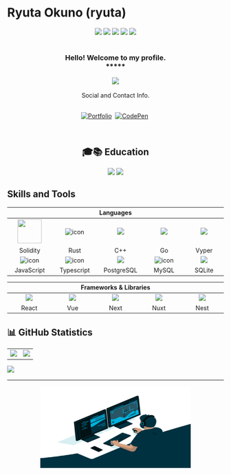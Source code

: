 # Ryuta Okuno (ryuta)

<div align="center">
            <img src="https://img.icons8.com/fluency/30/000000/star.png" />
            <img src="https://img.icons8.com/fluency/30/000000/star.png" />
            <img src="https://img.icons8.com/fluency/30/000000/star.png" />
            <img src="https://img.icons8.com/fluency/30/000000/star.png" />
            <img src="https://img.icons8.com/fluency/30/000000/star.png" />
 </div><br>
<!-- GREETING  -->
<h3 align="center">Hello! Welcome to my profile.
<br> *****
</h3>
<p align="center">
  <a href="https://github.com/ryuta0710/readme-typing-svg"><img src="https://readme-typing-svg.herokuapp.com/?lines=%20Follow%20if%20you%20find%20me%20cool!;I%20follow-back%20soonest.;%20My%20mail%20is%20ryuta960710@gmail.com;I%20am%20ready%20for%20collaboration.&font=Fira%20Code&center=true&width=440&height=45&color=FFFFFF&vCenter=true&size=22"></a>
</p>

<div align="center"> Social and Contact Info. </div><br>
  <p align="center">
<a href="https://ryuta0710.vercel.app/"><img src="https://img.shields.io/badge/PORTFOLIO-fff?style=for-the-badge&logo=googlechrome&logoColor=blue" alt="Portfolio" /></a>&nbsp;
<a href="mailto: ryuta960710@gmail.com"><img src="https://img.shields.io/badge/gmail-d62828?style=for-the-badge&logo=gmail&logoColor=white" alt="CodePen" /></a>&nbsp; <br>
<!-- <a href="https://www.hackerrank.com/levy_omolo"><img src="https://img.shields.io/badge/hackerrank-0A0A0A?style=for-the-badge&logo=hackerrank&logoColor=#38B000" alt="Dev.to" /></a>&nbsp; -->

</p><br>

<div align="center">

## 🎓📚 Education

![](https://img.shields.io/badge/kagoshima_unviersity_-8_7CF3E?style=for-the-badge&logo=maseno&logoColor=white)
![](https://img.shields.io/badge/Kagoshima_nishi_senior_high_school-430098?style=for-the-badge&logo=moringas_chool&logoColor=orange)

</div>

</h3>

## Skills and Tools

<div align="center">
  <table>
    <thead>
      <tr>
        <th colspan="5">Languages</th>
      </tr>
    </thead>
    <tr>
      <td align="center" width=110> <img src="https://cdn.jsdelivr.net/gh/devicons/devicon@latest/icons/solidity/solidity-plain.svg"  width="56" height="56" />
      </td>
      <td align="center" width=110>  <img src="https://cdn.jsdelivr.net/gh/devicons/devicon@latest/icons/rust/rust-original.svg" alt="icon" width="60" height="60" /> </td>
      <td align="center" width=110>  <img src="https://cdn.jsdelivr.net/gh/devicons/devicon@latest/icons/cplusplus/cplusplus-original.svg" height='60px'/>
      </td>
      <td align="center" width=110> 
            <img src="https://cdn.jsdelivr.net/gh/devicons/devicon@latest/icons/go/go-original.svg" height='60px'/>
      </td>
      <td align="center" width=110> <img src="https://cdn.jsdelivr.net/gh/devicons/devicon@latest/icons/vyper/vyper-original.svg" height='60px'/>
      </td>
    </tr>
    <tr> 
      <td align="center" width=110>Solidity</td>
      <td align="center" width=110>Rust</td>
      <td align="center" width=110>C++</td>
      <td align="center" width=110>Go</td>
      <td align="center" width=110>Vyper</td>
    </tr>
    <tr>
      <td align="center" width=110>  <img src="https://techstack-generator.vercel.app/js-icon.svg" alt="icon" width="65" height="65" /> </td>
      <td align="center" width=110>  <img src="https://techstack-generator.vercel.app/ts-icon.svg" alt="icon" width="65" height="65" /> </td>
      <td align="center" width=110> <img height=60 src="https://cdn.jsdelivr.net/gh/devicons/devicon/icons/postgresql/postgresql-original.svg"/> </td>
      <td align="center" width=110> <img src="https://techstack-generator.vercel.app/mysql-icon.svg" alt="icon" width="65" height="65" /> </td>
      <td align="center" width=110> <img height=60 src="https://cdn.jsdelivr.net/gh/devicons/devicon/icons/sqlite/sqlite-original.svg"/> </td>
    </tr>
    <tr> 
      <td align="center" width=110>JavaScript</td>
      <td align="center" width=110>Typescript</td>
      <td align="center" width=110>PostgreSQL</td>
      <td align="center" width=110>MySQL</td>
      <td align="center" width=110>SQLite</td>
    </tr>
  </table>

  <table>
    <thead>
      <tr>
        <th colspan="6">Frameworks & Libraries </th>
      </tr>
    </thead>
    <tr>
      <td align="center" width=110><img src="https://cdn.jsdelivr.net/gh/devicons/devicon@latest/icons/react/react-original.svg" /> </td>
      <td align="center" width=110><img src="https://cdn.jsdelivr.net/gh/devicons/devicon@latest/icons/vuejs/vuejs-original.svg" /></td>
      <td align="center" width=110><img src="https://cdn.jsdelivr.net/gh/devicons/devicon@latest/icons/nextjs/nextjs-original.svg" /></td>
      <td align="center" width=110><img src="https://cdn.jsdelivr.net/gh/devicons/devicon@latest/icons/nuxtjs/nuxtjs-original.svg" /></td>
      <td align="center" width=110><img src="https://cdn.jsdelivr.net/gh/devicons/devicon@latest/icons/nestjs/nestjs-original.svg" /></td>
      <tr align="center"> 
        <td align="center" width=110>React</td>
        <td align="center" width=110>Vue</td>
        <td align="center" width=110>Next</td>
        <td align="center" width=110>Nuxt</td>
        <td align="center" width=110>Nest</td>
      </tr>
    </tr>
  </table>
</div>

## 📊 GitHub Statistics

<table>
<tr>
<td>
  <img height="200em" src="https://github-profile-summary-cards.vercel.app/api/cards/most-commit-language?username=ryuta0710"/>
</td>
<td>
  <img height="200em" src="https://github-profile-summary-cards.vercel.app/api/cards/repos-per-language?username=ryuta0710"/>
</td>
</tr>

<tr>
</table>

<img src="https://readme-typing-svg.herokuapp.com/?lines=I%20am%20ready%20to%20work%20with%20you!;&font=Fira%20Code&center=true&width=440&height=45&color=000000&vCenter=true&size=22">

<hr>
<div align="center">
  <img align="center" src="code.gif" width="350" height="190" />
</div>
